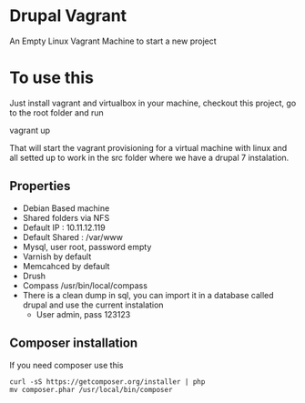 # Drupal Vagrant

An Empty Linux Vagrant Machine to start a new project

# To use this

Just install vagrant and virtualbox in your machine, checkout this project, go to the root folder and run

 vagrant up
 
That will start the vagrant provisioning for a virtual machine with linux and all setted up to work in the src folder where we have a drupal 7 instalation.

## Properties
  
- Debian Based machine
- Shared folders via NFS
- Default IP : 10.11.12.119
- Default Shared : /var/www
- Mysql, user root, password empty
- Varnish by default
- Memcahced by default
- Drush 
- Compass /usr/bin/local/compass
- There is a clean dump in sql, you can import it in a database called drupal and use the current instalation
  - User admin, pass 123123

## Composer installation

If you need composer use this
 
``` 
curl -sS https://getcomposer.org/installer | php
mv composer.phar /usr/local/bin/composer
```

